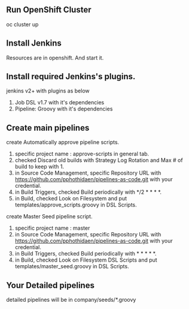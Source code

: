 ## Run OpenShift Cluster
oc cluster up

## Install Jenkins 
Resources are in openshift.
And start it.

## Install required Jenkins's plugins.
jenkins v2+ with plugins as below
1. Job DSL v1.7 with it's dependencies
2. Pipeline: Groovy with it's dependencies

## Create main pipelines
create Automatically approve pipeline scripts.
1. specific project name : approve-scripts in general tab.
2. checked Discard old builds with Strategy Log Rotation and Max # of build to keep with 1.
3. in Source Code Management, specific Repository URL with https://github.com/pphothidaen/pipelines-as-code.git with your credential.
4. in Build Triggers, checked Build periodically with */2 * * * *.
5. in Build, checked Look on Filesystem and put templates/approve_scripts.groovy in DSL Scripts.

create Master Seed pipeline script.
1. specific project name : master
2. in Source Code Management, specific Repository URL with https://github.com/pphothidaen/pipelines-as-code.git with your credential.
3. in Build Triggers, checked Build periodically with * * * * *.
4. in Build, checked Look on Filesystem DSL Scripts and put templates/master_seed.groovy in DSL Scripts.

## Your Detailed pipelines 
detailed pipelines will be in company/seeds/*.groovy
